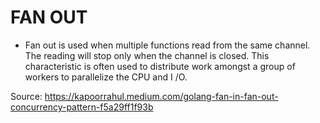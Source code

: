 # FAN OUT

- Fan out is used when multiple functions read from the same channel. The reading will stop only when the channel is closed. This characteristic is often used to distribute work amongst a group of workers to parallelize the CPU and I /O.

Source: https://kapoorrahul.medium.com/golang-fan-in-fan-out-concurrency-pattern-f5a29ff1f93b
